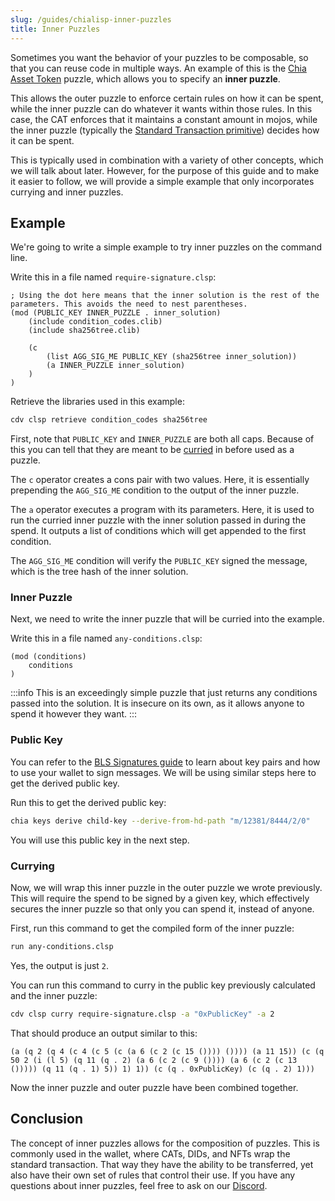 ```yaml
---
slug: /guides/chialisp-inner-puzzles
title: Inner Puzzles
---
```


Sometimes you want the behavior of your puzzles to be composable, so that you can reuse code in multiple ways. An example of this is the [Chia Asset Token](https://chialisp.com/cats) puzzle, which allows you to specify an **inner puzzle**.

This allows the outer puzzle to enforce certain rules on how it can be spent, while the inner puzzle can do whatever it wants within those rules. In this case, the CAT enforces that it maintains a constant amount in mojos, while the inner puzzle (typically the [Standard Transaction primitive](https://chialisp.com/standard-transactions/)) decides how it can be spent.

This is typically used in combination with a variety of other concepts, which we will talk about later. However, for the purpose of this guide and to make it easier to follow, we will provide a simple example that only incorporates currying and inner puzzles.

## Example

We're going to write a simple example to try inner puzzles on the command line.

Write this in a file named `require-signature.clsp`:

```chialisp title="require-signature.clsp"
; Using the dot here means that the inner solution is the rest of the parameters. This avoids the need to nest parentheses.
(mod (PUBLIC_KEY INNER_PUZZLE . inner_solution)
    (include condition_codes.clib)
    (include sha256tree.clib)

    (c
        (list AGG_SIG_ME PUBLIC_KEY (sha256tree inner_solution))
        (a INNER_PUZZLE inner_solution)
    )
)
```

Retrieve the libraries used in this example:

```bash
cdv clsp retrieve condition_codes sha256tree
```

First, note that `PUBLIC_KEY` and `INNER_PUZZLE` are both all caps. Because of this you can tell that they are meant to be [curried](/guides/chialisp-currying) in before used as a puzzle.

The `c` operator creates a cons pair with two values. Here, it is essentially prepending the `AGG_SIG_ME` condition to the output of the inner puzzle.

The `a` operator executes a program with its parameters. Here, it is used to run the curried inner puzzle with the inner solution passed in during the spend. It outputs a list of conditions which will get appended to the first condition.

The `AGG_SIG_ME` condition will verify the `PUBLIC_KEY` signed the message, which is the tree hash of the inner solution.

### Inner Puzzle

Next, we need to write the inner puzzle that will be curried into the example.

Write this in a file named `any-conditions.clsp`:

```chialisp title="any-conditions.clsp"
(mod (conditions)
    conditions
)
```

:::info
This is an exceedingly simple puzzle that just returns any conditions passed into the solution. It is insecure on its own, as it allows anyone to spend it however they want.
:::

### Public Key

You can refer to the [BLS Signatures guide](/guides/chialisp-bls-signatures) to learn about key pairs and how to use your wallet to sign messages. We will be using similar steps here to get the derived public key.

Run this to get the derived public key:

```bash
chia keys derive child-key --derive-from-hd-path "m/12381/8444/2/0"
```

You will use this public key in the next step.

### Currying

Now, we will wrap this inner puzzle in the outer puzzle we wrote previously. This will require the spend to be signed by a given key, which effectively secures the inner puzzle so that only you can spend it, instead of anyone.

First, run this command to get the compiled form of the inner puzzle:

```bash
run any-conditions.clsp
```

Yes, the output is just `2`.

You can run this command to curry in the public key previously calculated and the inner puzzle:

```bash
cdv clsp curry require-signature.clsp -a "0xPublicKey" -a 2
```

That should produce an output similar to this:

```chialisp
(a (q 2 (q 4 (c 4 (c 5 (c (a 6 (c 2 (c 15 ()))) ()))) (a 11 15)) (c (q 50 2 (i (l 5) (q 11 (q . 2) (a 6 (c 2 (c 9 ()))) (a 6 (c 2 (c 13 ())))) (q 11 (q . 1) 5)) 1) 1)) (c (q . 0xPublicKey) (c (q . 2) 1)))
```

Now the inner puzzle and outer puzzle have been combined together.

## Conclusion

The concept of inner puzzles allows for the composition of puzzles. This is commonly used in the wallet, where CATs, DIDs, and NFTs wrap the standard transaction. That way they have the ability to be transferred, yet also have their own set of rules that control their use. If you have any questions about inner puzzles, feel free to ask on our [Discord](https://discord.gg/chia).
